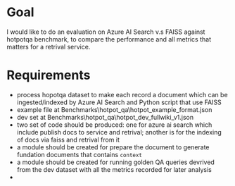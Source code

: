 # Goal
I would like to do an evaluation on Azure AI Search v.s FAISS against hotpotqa benchmark, to compare the performance and all metrics that matters for a retrival service.

# Requirements
- process hopotqa dataset to make each record a document which can be ingested/indexed by Azure AI Search and Python script that use FAISS
- example file at Benchmarks\hotpot_qa\hotpot_example_format.json
- dev set at Benchmarks\hotpot_qa\hotpot_dev_fullwiki_v1.json
- two set of code should be produced: one for azure ai search which include publish docs to service and retrival; another is for the indexing of docs via faiss and retrival from it
- a module should be created for prepare the document to generate fundation documents that contains `context`
- a module should be created for running golden QA queries devrived from the dev dataset with all the metrics recorded for later analysis
-  